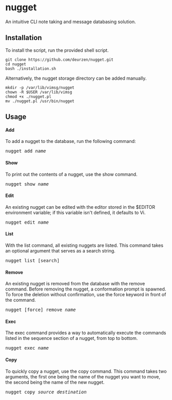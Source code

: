 # nugget
An intuitive CLI note taking and message databasing solution.

## Installation
To install the script, run the provided shell script.

```
git clone https://github.com/deurzen/nugget.git
cd nugget
bash ./installation.sh
```

Alternatively, the nugget storage directory can be added manually.

```
mkdir -p /var/lib/vimsg/nugget
chown -R $USER /var/lib/vimsg
chmod +x ./nugget.pl
mv ./nugget.pl /usr/bin/nugget
```

## Usage
#### Add
To add a nugget to the database, run the following command:

<pre>
nugget add <i>name</i>
</pre>

#### Show
To print out the contents of a nugget, use the show command.

<pre>
nugget show <i>name</i>
</pre>

#### Edit
An existing nugget can be edited with the editor stored in the $EDITOR
environment variable; if this variable isn't defined, it defaults to Vi.

<pre>
nugget edit <i>name</i>
</pre>

#### List
With the list command, all existing nuggets are listed. This command takes an
optional argument that serves as a search string.

<pre>
nugget list [search]
</pre>

#### Remove
An existing nugget is removed from the database with the remove command.
Before removing the nugget, a conformation prompt is spawned. To force the
deletion without confirmation, use the force keyword in front of the command.

<pre>
nugget [force] remove <i>name</i>
</pre>

#### Exec
The exec command provides a way to automatically execute the commands listed
in the sequence section of a nugget, from top to bottom.

<pre>
nugget exec <i>name</i>
</pre>

#### Copy
To quickly copy a nugget, use the copy command. This command takes two
arguments, the first one being the name of the nugget you want to move, the
second being the name of the new nugget.

<pre>
nugget copy <i>source</i> <i>destination</i>
</pre>

